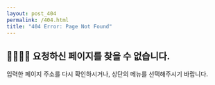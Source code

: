 ```yaml
---
layout: post_404
permalink: /404.html
title: "404 Error: Page Not Found"
---
```


## 🙅‍♂️🙅‍♀️ 요청하신 페이지를 찾을 수 없습니다.

입력한 페이지 주소를 다시 확인하시거나, 상단의 메뉴를 선택해주시기 바랍니다.